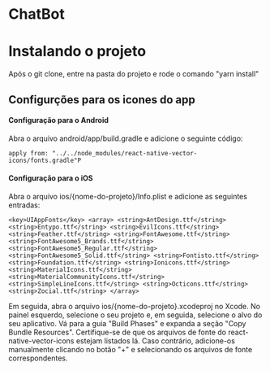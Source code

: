 # ChatBot

# Instalando o projeto
Após o git clone, entre na pasta do projeto e rode o comando "yarn install"

## Configurções para os icones do app
#### Configuração para o Android
Abra o arquivo android/app/build.gradle e adicione o seguinte código:

`apply from: "../../node_modules/react-native-vector-icons/fonts.gradle"P`

#### Configuração para o iOS
Abra o arquivo ios/{nome-do-projeto}/Info.plist e adicione as seguintes entradas:

`
<key>UIAppFonts</key>
<array>
  <string>AntDesign.ttf</string>
  <string>Entypo.ttf</string>
  <string>EvilIcons.ttf</string>
  <string>Feather.ttf</string>
  <string>FontAwesome.ttf</string>
  <string>FontAwesome5_Brands.ttf</string>
  <string>FontAwesome5_Regular.ttf</string>
  <string>FontAwesome5_Solid.ttf</string>
  <string>Fontisto.ttf</string>
  <string>Foundation.ttf</string>
  <string>Ionicons.ttf</string>
  <string>MaterialIcons.ttf</string>
  <string>MaterialCommunityIcons.ttf</string>
  <string>SimpleLineIcons.ttf</string>
  <string>Octicons.ttf</string>
  <string>Zocial.ttf</string>
</array>
`

Em seguida, abra o arquivo ios/{nome-do-projeto}.xcodeproj no Xcode. No painel esquerdo, selecione o seu projeto e,
em seguida, selecione o alvo do seu aplicativo. Vá para a guia "Build Phases" e expanda a seção "Copy Bundle Resources".
Certifique-se de que os arquivos de fonte do react-native-vector-icons estejam listados lá. Caso contrário, adicione-os 
manualmente clicando no botão "+" e selecionando os arquivos de fonte correspondentes.
